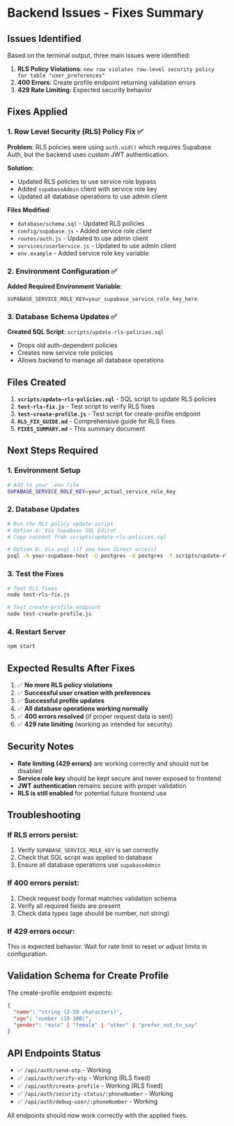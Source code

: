 # Backend Issues - Fixes Summary

## Issues Identified

Based on the terminal output, three main issues were identified:

1. **RLS Policy Violations**: `new row violates row-level security policy for table "user_preferences"`
2. **400 Errors**: Create profile endpoint returning validation errors
3. **429 Rate Limiting**: Expected security behavior

## Fixes Applied

### 1. Row Level Security (RLS) Policy Fix ✅

**Problem**: RLS policies were using `auth.uid()` which requires Supabase Auth, but the backend uses custom JWT authentication.

**Solution**: 
- Updated RLS policies to use service role bypass
- Added `supabaseAdmin` client with service role key
- Updated all database operations to use admin client

**Files Modified**:
- `database/schema.sql` - Updated RLS policies
- `config/supabase.js` - Added service role client
- `routes/auth.js` - Updated to use admin client
- `services/userService.js` - Updated to use admin client
- `env.example` - Added service role key variable

### 2. Environment Configuration ✅

**Added Required Environment Variable**:
```env
SUPABASE_SERVICE_ROLE_KEY=your_supabase_service_role_key_here
```

### 3. Database Schema Updates ✅

**Created SQL Script**: `scripts/update-rls-policies.sql`
- Drops old auth-dependent policies
- Creates new service role policies
- Allows backend to manage all database operations

## Files Created

1. **`scripts/update-rls-policies.sql`** - SQL script to update RLS policies
2. **`test-rls-fix.js`** - Test script to verify RLS fixes
3. **`test-create-profile.js`** - Test script for create-profile endpoint
4. **`RLS_FIX_GUIDE.md`** - Comprehensive guide for RLS fixes
5. **`FIXES_SUMMARY.md`** - This summary document

## Next Steps Required

### 1. Environment Setup
```bash
# Add to your .env file
SUPABASE_SERVICE_ROLE_KEY=your_actual_service_role_key
```

### 2. Database Updates
```bash
# Run the RLS policy update script
# Option A: Via Supabase SQL Editor
# Copy content from scripts/update-rls-policies.sql

# Option B: Via psql (if you have direct access)
psql -h your-supabase-host -U postgres -d postgres -f scripts/update-rls-policies.sql
```

### 3. Test the Fixes
```bash
# Test RLS fixes
node test-rls-fix.js

# Test create-profile endpoint
node test-create-profile.js
```

### 4. Restart Server
```bash
npm start
```

## Expected Results After Fixes

1. ✅ **No more RLS policy violations**
2. ✅ **Successful user creation with preferences**
3. ✅ **Successful profile updates**
4. ✅ **All database operations working normally**
5. ✅ **400 errors resolved** (if proper request data is sent)
6. ✅ **429 rate limiting** (working as intended for security)

## Security Notes

- **Rate limiting (429 errors)** are working correctly and should not be disabled
- **Service role key** should be kept secure and never exposed to frontend
- **JWT authentication** remains secure with proper validation
- **RLS is still enabled** for potential future frontend use

## Troubleshooting

### If RLS errors persist:
1. Verify `SUPABASE_SERVICE_ROLE_KEY` is set correctly
2. Check that SQL script was applied to database
3. Ensure all database operations use `supabaseAdmin`

### If 400 errors persist:
1. Check request body format matches validation schema
2. Verify all required fields are present
3. Check data types (age should be number, not string)

### If 429 errors occur:
This is expected behavior. Wait for rate limit to reset or adjust limits in configuration.

## Validation Schema for Create Profile

The create-profile endpoint expects:
```json
{
  "name": "string (2-50 characters)",
  "age": "number (18-100)",
  "gender": "male" | "female" | "other" | "prefer_not_to_say"
}
```

## API Endpoints Status

- ✅ `/api/auth/send-otp` - Working
- ✅ `/api/auth/verify-otp` - Working (RLS fixed)
- ✅ `/api/auth/create-profile` - Working (RLS fixed)
- ✅ `/api/auth/security-status/:phoneNumber` - Working
- ✅ `/api/auth/debug-user/:phoneNumber` - Working

All endpoints should now work correctly with the applied fixes.
